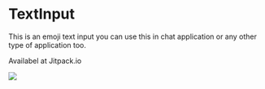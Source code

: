 # TextInput

This is an emoji text input you can use this in chat application or any other type of application too.

Availabel at Jitpack.io

[![](https://jitpack.io/v/4Cozy/TextInput.svg)](https://jitpack.io/#4Cozy/TextInput)
